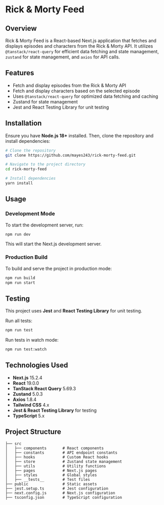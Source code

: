 # Rick & Morty Feed

## Overview

Rick & Morty Feed is a React-based Next.js application that fetches and displays episodes and characters from the Rick & Morty API. It utilizes `@tanstack/react-query` for efficient data fetching and state management, `zustand` for state management, and `axios` for API calls.

## Features

- Fetch and display episodes from the Rick & Morty API
- Fetch and display characters based on the selected episode
- Uses `@tanstack/react-query` for optimized data fetching and caching
- Zustand for state management
- Jest and React Testing Library for unit testing

## Installation

Ensure you have **Node.js 18+** installed. Then, clone the repository and install dependencies:

```sh
# Clone the repository
git clone https://github.com/mayes243/rick-morty-feed.git

# Navigate to the project directory
cd rick-morty-feed

# Install dependencies
yarn install
```

## Usage

### Development Mode

To start the development server, run:

```sh
npm run dev
```

This will start the Next.js development server.

### Production Build

To build and serve the project in production mode:

```sh
npm run build
npm run start
```

## Testing

This project uses **Jest** and **React Testing Library** for unit testing.

Run all tests:

```sh
npm run test
```

Run tests in watch mode:

```sh
npm run test:watch
```

## Technologies Used

- **Next.js** 15.2.4
- **React** 19.0.0
- **TanStack React Query** 5.69.3
- **Zustand** 5.0.3
- **Axios** 1.8.4
- **Tailwind CSS** 4.x
- **Jest & React Testing Library** for testing
- **TypeScript** 5.x

## Project Structure

```
├── src
│   ├── components       # React components
│   ├── constants        # API endpoint constants
│   ├── hooks            # Custom React hooks
│   ├── store            # Zustand state management
│   ├── utils            # Utility functions
│   ├── pages            # Next.js pages
│   ├── styles           # Global styles
│   ├── __tests__        # Test files
├── public               # Static assets
├── jest.setup.ts        # Jest configuration
├── next.config.js       # Next.js configuration
├── tsconfig.json        # TypeScript configuration
```
